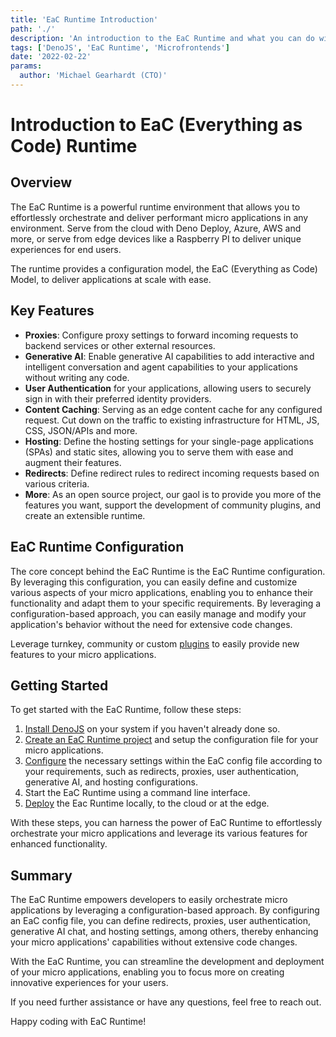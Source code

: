 ```yaml
---
title: 'EaC Runtime Introduction'
path: './'
description: 'An introduction to the EaC Runtime and what you can do with it'
tags: ['DenoJS', 'EaC Runtime', 'Microfrontends']
date: '2022-02-22'
params:
  author: 'Michael Gearhardt (CTO)'
---
```


# Introduction to EaC (Everything as Code) Runtime

## Overview

The EaC Runtime is a powerful runtime environment that allows you to effortlessly orchestrate and deliver performant micro applications in any environment. Serve from the cloud with Deno Deploy, Azure, AWS and more, or serve from edge devices like a Raspberry PI to deliver unique experiences for end users. 

The runtime provides a configuration model, the EaC (Everything as Code) Model, to deliver applications at scale with ease.  

## Key Features

- **Proxies**: Configure proxy settings to forward incoming requests to backend services or other external resources.
- **Generative AI**: Enable generative AI capabilities to add interactive and intelligent conversation and agent capabilities to your applications without writing any code.
- **User Authentication** for your applications, allowing users to securely sign in with their preferred identity providers.
- **Content Caching**: Serving as an edge content cache for any configured request. Cut down on the traffic to existing infrastructure for HTML, JS, CSS, JSON/APIs and more.
- **Hosting**: Define the hosting settings for your single-page applications (SPAs) and static sites, allowing you to serve them with ease and augment their features.
- **Redirects**: Define redirect rules to redirect incoming requests based on various criteria.
- **More**: As an open source project, our gaol is to provide you more of the features you want, support the development of community plugins, and create an extensible runtime.

## EaC Runtime Configuration

The core concept behind the EaC Runtime is the EaC Runtime configuration. By leveraging this configuration, you can easily define and customize various aspects of your micro applications, enabling you to enhance their functionality and adapt them to your specific requirements. By leveraging a configuration-based approach, you can easily manage and modify your application's behavior without the need for extensive code changes.

Leverage turnkey, community or custom [plugins](configuration/plugins/Overview.md) to easily provide new features to your micro applications.

## Getting Started

To get started with the EaC Runtime, follow these steps:

1. <a href="https://docs.deno.com/runtime/manual/getting_started/installation" target="_blank">Install DenoJS</a> on your system if you haven't already done so.
2. [Create an EaC Runtime project](getting-started/Install.md) and setup the configuration file for your micro applications.
3. [Configure](getting-started/Configure.md) the necessary settings within the EaC config file according to your requirements, such as redirects, proxies, user authentication, generative AI, and hosting configurations.
4. Start the EaC Runtime using a command line interface.
5. [Deploy](getting-started/Deploy.md) the Eac Runtime locally, to the cloud or at the edge.

With these steps, you can harness the power of EaC Runtime to effortlessly orchestrate your micro applications and leverage its various features for enhanced functionality.

## Summary 

The EaC Runtime empowers developers to easily orchestrate micro applications by leveraging a configuration-based approach. By configuring an EaC config file, you can define redirects, proxies, user authentication, generative AI chat, and hosting settings, among others, thereby enhancing your micro applications' capabilities without extensive code changes.

With the EaC Runtime, you can streamline the development and deployment of your micro applications, enabling you to focus more on creating innovative experiences for your users.

If you need further assistance or have any questions, feel free to reach out.

Happy coding with EaC Runtime!
